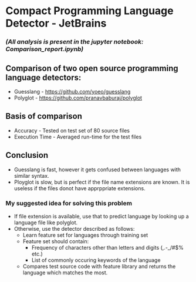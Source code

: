 # Compact Programming Language Detector - JetBrains
### *(All analysis is present in the jupyter notebook: Comparison_report.ipynb)*
## Comparison of two open source programming language detectors:
* Guesslang - https://github.com/yoeo/guesslang
* Polyglot - https://github.com/pranavbaburaj/polyglot
## Basis of comparison
* Accuracy - Tested on test set of 80 source files
* Execution Time - Averaged run-time for the test files
## Conclusion
* Guesslang is fast, however it gets confused between languages with similar syntax.
* Ployglot is slow, but is perfect if the file name extensions are known. It is useless if the files donot have apprppriate extensions.
### My suggested idea for solving this problem
* If file extension is available, use that to predict language by looking up a language file like polyglot.
* Otherwise, use the detector described as follows:
    * Learn feature set for languages through training set
    * Feature set should contain: 
        * Frequency of characters other than letters and digits (,.-_/#$% etc.)
        * List of commonly occuring keywords of the language
    * Compares test source code with feature library and returns the language which matches the most.
